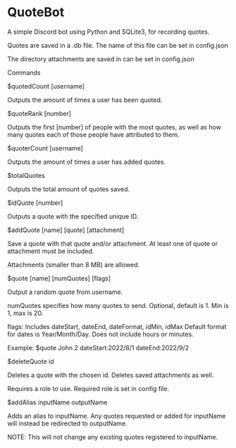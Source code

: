 # QuoteBot
A simple Discord bot using Python and SQLite3, for recording quotes.

Quotes are saved in a .db file. The name of this file can be set in config.json

The directory attachments are saved in can be set in config.json


Commands

$quotedCount [username]

Outputs the amount of times a user has been quoted.

$quoteRank [number]

Outputs the first [number] of people with the most quotes, as well as how many quotes each of those people have attributed to them.

$quoterCount [username]

Outputs the amount of times a user has added quotes.


$totalQuotes

Outputs the total amount of quotes saved.


$idQuote [number]

Outputs a quote with the specified unique ID.


$addQuote [name] [quote] [attachment]

Save a quote with that quote and/or attachment. At least one of quote or attachment must be included.

Attachments (smaller than 8 MB) are allowed.


$quote [name] [numQuotes] [flags]

Output a random quote from username. 

numQuotes specifies how many quotes to send. Optional, default is 1. Min is 1, max is 20.

flags: Includes dateStart, dateEnd, dateFormat, idMin, idMax
  Default format for dates is Year/Month/Day. Does not include hours or minutes.

Example: $quote John 2 dateStart:2022/8/1 dateEnd:2022/9/2


$deleteQuote id

Deletes a quote with the chosen id. Deletes saved attachments as well.

Requires a role to use. Required role is set in config file.


$addAlias inputName outputName

Adds an alias to inputName. Any quotes requested or added for inputName will instead be redirected to outputName.

NOTE: This will not change any existing quotes registered to inputName.
